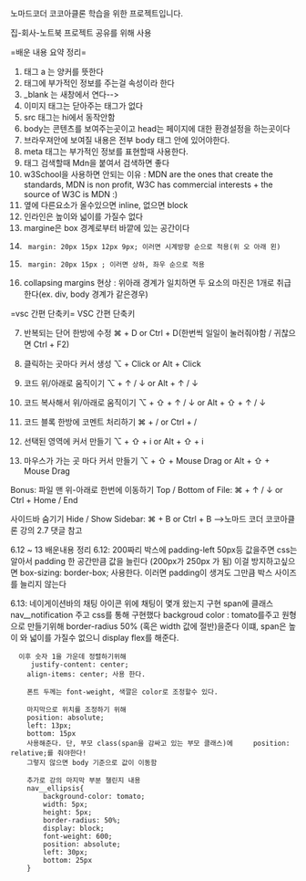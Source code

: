 노마드코더 코코아클론 학습을 위한 프로젝트입니다.

집-회사-노트북 프로젝트 공유를 위해 사용

=배운 내용 요약 정리=

1. 태그 a 는 양커를 뜻한다
2. 태그에 부가적인 정보를 주는걸 속성이라 한다
3. \_blank 는 새창에서 연다-->
4. 이미지 태그는 닫아주는 태그가 없다
5. src 태그는 hi에서 동작안함
6. body는 콘텐츠를 보여주는곳이고 head는 페이지에 대한 환경설정을 하는곳이다
7. 브라우져안에 보여질 내용은 전부 body 태그 안에 있어야한다.
8. meta 태그는 부가적인 정보를 표현할때 사용한다.
9. 태그 검색할때 Mdn을 붙여서 검색하면 좋다
10. w3School을 사용하면 안되는 이유 : MDN are the ones that create the standards, MDN is non profit, W3C has commercial interests + the source of W3C is MDN :)
11. 옆에 다른요소가 올수있으면 inline, 없으면 block
12. 인라인은 높이와 넓이를 가질수 없다
13. margine은 box 경계로부터 바깥에 있는 공간이다
14.      margin: 20px 15px 12px 9px; 이러면 시계방향 순으로 적용(위 오 아래 왼)
15.      margin: 20px 15px ; 이러면 상하, 좌우 순으로 적용
16. collapsing margins 현상 : 위아래 경계가 일치하면 두 요소의 마진은 1개로 취급한다(ex. div, body 경계가 같은경우)





=vsc 간편 단축키=
VSC 간편 단축키

7. 반복되는 단어 한방에 수정
   ⌘ + D or Ctrl + D(한번씩 일일이 눌러줘야함 / 귀찮으면 Ctrl + F2)

8. 클릭하는 곳마다 커서 생성
   ⌥ + Click or Alt + Click

9. 코드 위/아래로 움직이기
   ⌥ + ↑ / ↓ or Alt + ↑ / ↓

10. 코드 복사해서 위/아래로 움직이기
    ⌥ + ⇧ + ↑ / ↓ or Alt + ⇧ + ↑ / ↓

11. 코드 블록 한방에 코멘트 처리하기
    ⌘ + / or Ctrl + /

12. 선택된 영역에 커서 만들기
    ⌥ + ⇧ + i or Alt + ⇧ + i

13. 마우스가 가는 곳 마다 커서 만들기
    ⌥ + ⇧ + Mouse Drag or Alt + ⇧ + Mouse Drag

Bonus:
파일 맨 위-아래로 한번에 이동하기
Top / Bottom of File: ⌘ + ↑ / ↓ or Ctrl + Home / End

사이드바 숨기기
Hide / Show Sidebar: ⌘ + B or Ctrl + B
-->노마드 코더 코코아클론 강의 2.7 댓글 참고

6.12 ~ 13 배운내용 정리
6.12: 200짜리 박스에 padding-left 50px등 값을주면 css는 알아서 padding 한 공간만큼 값을 늘린다 (200px가 250px 가 됨)
      이걸 방지하고싶으면     box-sizing: border-box; 사용한다. 이러면 padding이 생겨도 그만큼 박스 사이즈를 늘리지 않는다

6.13: 네이게이션바의 채팅 아이콘 위에 채팅이 몇개 왔는지 구현
      span에 클래스 nav__notification 주고 css를 통해 구현했다
      backgroud color : tomato를주고 
      원형으로 만들기위해 border-radius 50% (혹은 width 값에 절반)을준다
      이떄, span은 높이 와 넓이를 가질수 없으니 display flex를 해준다. 

      이후 숫자 1을 가운데 정렬하기위해 
         justify-content: center;
        align-items: center; 사용 한다.

        폰트 두께는 font-weight, 색깔은 color로 조정할수 있다. 

        마지막으로 위치를 조정하기 위해 
        position: absolute;
        left: 13px;
        bottom: 15px
        사용해준다. 단, 부모 class(span을 감싸고 있는 부모 클래스)에     position: relative;를 줘야한다! 
        그렇지 않으면 body 기준으로 값이 이동함

        추가로 강의 마지막 부분 챌린지 내용
        nav__ellipsis{
            background-color: tomato;
            width: 5px;
            height: 5px;
            border-radius: 50%;
            display: block;
            font-weight: 600;
            position: absolute;
            left: 30px;
            bottom: 25px
        }